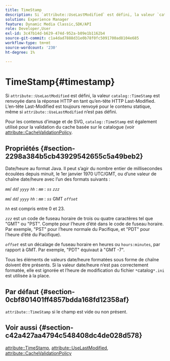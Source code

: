 ```yaml
---
title: TimeStamp
description: Si `attribute::UseLastModified` est défini, la valeur `catalog::TimeStamp` est renvoyée dans la réponse HTTP en tant qu’en-tête HTTP Last-Modified. L’en-tête Last-Modified est toujours renvoyé pour le contenu statique, même si "attribute::UseLastModified" n’est pas défini.
solution: Experience Manager
feature: Dynamic Media Classic,SDK/API
role: Developer,User
exl-id: 3c47b14d-b629-474d-952a-b09e1b1162b4
source-git-commit: c1a4dad7888d31e0b78f0fc5091700ad8104e685
workflow-type: tm+mt
source-wordcount: '230'
ht-degree: 1%

---
```


# TimeStamp{#timestamp}

Si `attribute::UseLastModified` est défini, la valeur `catalog::TimeStamp` est renvoyée dans la réponse HTTP en tant qu’en-tête HTTP Last-Modified. L’en-tête Last-Modified est toujours renvoyé pour le contenu statique, même si `attribute::UseLastModified` n’est pas défini.

Pour les contenus d’image et de SVG, `catalog::TimeStamp` est également utilisé pour la validation du cache basée sur le catalogue (voir [attribute::CacheValidationPolicy](/help/aem-is-ir-api/is-api/image-catalog/image-serving-api-ref/c-image-catalog-reference/c-attributes-reference/r-cachevalidationpolicy.md).

## Propriétés {#section-2298a384b5cb43929542655c5a49beb2}

Date/heure au format Java. Il peut s’agir du nombre entier de millisecondes écoulées depuis minuit, le 1er janvier 1970 UTC/GMT, ou d’une valeur de chaîne date/heure avec l’un des formats suivants :

*`mm`*/ *`dd`*/ *`yyyy`* *`hh`* : *`mm`* : *`ss`* *`zzz`*

*`mm`*/ *`dd`*/ *`yyyy`* *`hh`* : *`mm`* : *`ss`* GMT *`offset`*

*`hh`* est compris entre 0 et 23.

*`zzz`* est un code de fuseau horaire de trois ou quatre caractères tel que &quot;GMT&quot; ou &quot;PST&quot;. Compte pour l’heure d’été dans le code de fuseau horaire. Par exemple, &quot;PST&quot; pour l’heure normale du Pacifique, et &quot;PDT&quot; pour l’heure d’été du Pacifique).

*`offset`* est un décalage de fuseau horaire en heures ou `hours:minutes`, par rapport à GMT. Par exemple, &quot;PDT&quot; équivaut à &quot;GMT -7&quot;.

Tous les éléments de valeurs date/heure formatées sous forme de chaîne doivent être présents. Si la valeur date/heure n’est pas correctement formatée, elle est ignorée et l’heure de modification du fichier `*`catalog`*.ini` est utilisée à la place.

## Par défaut {#section-0cbf801401ff4857bdda168fd12358af}

`attribute::TimeStamp` si le champ est vide ou non présent.

## Voir aussi {#section-c42a427aa4794c548408dc4de028d578}

[attribute::TimeStamp](../../../../../../is-api/image-catalog/image-serving-api-ref/c-image-catalog-reference/c-attributes-reference/r-timestamp.md#reference-4213c599a64942ee8cb9d80696b08296), [attribute::UseLastModified](../../../../../../is-api/image-catalog/image-serving-api-ref/c-image-catalog-reference/c-attributes-reference/r-uselastmodified.md#reference-73ecc421e6864a38aec5a4775f06b8e8), [attribute::CacheValidationPolicy](../../../../../../is-api/image-catalog/image-serving-api-ref/c-image-catalog-reference/c-attributes-reference/r-cachevalidationpolicy.md#reference-e55e52fd749041718a9af69fa2027b57)
